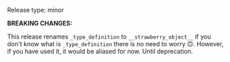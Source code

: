 Release type: minor

**BREAKING CHANGES:**

This release renames `_type_definition` to `__strawberry_object__`
if you don't know what is `_type_definition` there is no need to worry 🙃.
However, if you have used it, it would be aliased for now. Until deprecation.
